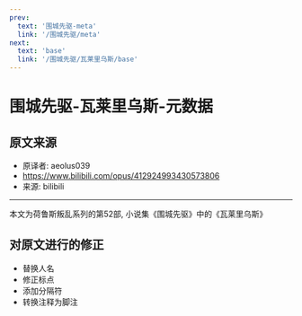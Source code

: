 ```yaml
---
prev:
  text: '围城先驱-meta'
  link: '/围城先驱/meta'
next:
  text: 'base'
  link: '/围城先驱/瓦莱里乌斯/base'
---
```


# 围城先驱-瓦莱里乌斯-元数据

## 原文来源

+ 原译者: aeolus039
+ <https://www.bilibili.com/opus/412924993430573806>
+ 来源: bilibili

--------

本文为荷鲁斯叛乱系列的第52部, 小说集《围城先驱》中的《瓦莱里乌斯》

## 对原文进行的修正

+ 替换人名
+ 修正标点
+ 添加分隔符
+ 转换注释为脚注
